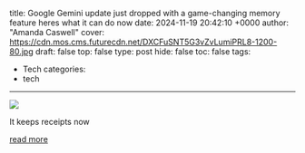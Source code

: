 title: Google Gemini update just dropped with a game-changing memory feature heres what it can do now
date: 2024-11-19 20:42:10 +0000
author: "Amanda Caswell"
cover: https://cdn.mos.cms.futurecdn.net/DXCFuSNT5G3vZvLumiPRL8-1200-80.jpg
draft: false
top: false
type: post
hide: false
toc: false
tags:
  - Tech
categories:
  - tech
---

![](https://cdn.mos.cms.futurecdn.net/DXCFuSNT5G3vZvLumiPRL8-1200-80.jpg)

It keeps receipts now

[read more](https://www.tomsguide.com/ai/google-gemini/google-gemini-update-just-dropped-with-a-game-changing-memory-feature-heres-what-it-can-do-now)
